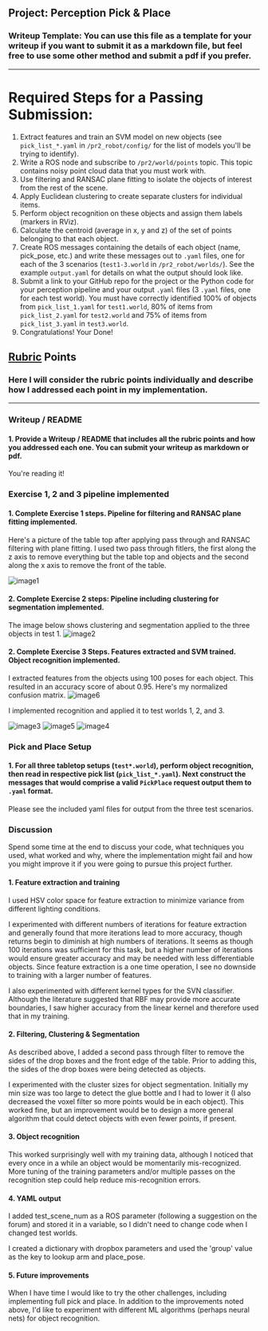 ## Project: Perception Pick & Place
### Writeup Template: You can use this file as a template for your writeup if you want to submit it as a markdown file, but feel free to use some other method and submit a pdf if you prefer.

---


# Required Steps for a Passing Submission:
1. Extract features and train an SVM model on new objects (see `pick_list_*.yaml` in `/pr2_robot/config/` for the list of models you'll be trying to identify). 
2. Write a ROS node and subscribe to `/pr2/world/points` topic. This topic contains noisy point cloud data that you must work with.
3. Use filtering and RANSAC plane fitting to isolate the objects of interest from the rest of the scene.
4. Apply Euclidean clustering to create separate clusters for individual items.
5. Perform object recognition on these objects and assign them labels (markers in RViz).
6. Calculate the centroid (average in x, y and z) of the set of points belonging to that each object.
7. Create ROS messages containing the details of each object (name, pick_pose, etc.) and write these messages out to `.yaml` files, one for each of the 3 scenarios (`test1-3.world` in `/pr2_robot/worlds/`).  See the example `output.yaml` for details on what the output should look like.  
8. Submit a link to your GitHub repo for the project or the Python code for your perception pipeline and your output `.yaml` files (3 `.yaml` files, one for each test world).  You must have correctly identified 100% of objects from `pick_list_1.yaml` for `test1.world`, 80% of items from `pick_list_2.yaml` for `test2.world` and 75% of items from `pick_list_3.yaml` in `test3.world`.
9. Congratulations!  Your Done!

## [Rubric](https://review.udacity.com/#!/rubrics/1067/view) Points
### Here I will consider the rubric points individually and describe how I addressed each point in my implementation.  

---
### Writeup / README

#### 1. Provide a Writeup / README that includes all the rubric points and how you addressed each one.  You can submit your writeup as markdown or pdf.  

You're reading it!

### Exercise 1, 2 and 3 pipeline implemented
#### 1. Complete Exercise 1 steps. Pipeline for filtering and RANSAC plane fitting implemented.

Here's a picture of the table top after applying pass through and RANSAC filtering with plane fitting. I used two pass through fitlers, the first along the z axis to remove everything but the table top and objects and the second along the x axis to remove the front of the table.

![image1](images/image1.png)


#### 2. Complete Exercise 2 steps: Pipeline including clustering for segmentation implemented.  

The image below shows clustering and segmentation applied to the three objects in test 1.
![image2](images/image2.png)

#### 2. Complete Exercise 3 Steps.  Features extracted and SVM trained.  Object recognition implemented.

I extracted features from the objects using 100 poses for each object. This resulted in an accuracy score of about 0.95. Here's my normalized confusion matrix.
![image6](images/image6.png)

I implemented recognition and applied it to test worlds 1, 2, and 3.

![image3](images/image3.png)
![image5](images/image5.png)
![image4](images/image4.png)


### Pick and Place Setup

#### 1. For all three tabletop setups (`test*.world`), perform object recognition, then read in respective pick list (`pick_list_*.yaml`). Next construct the messages that would comprise a valid `PickPlace` request output them to `.yaml` format.

Please see the included yaml files for output from the three test scenarios.

### Discussion

Spend some time at the end to discuss your code, what techniques you used, what worked and why, where the implementation might fail and how you might improve it if you were going to pursue this project further.  

#### 1. Feature extraction and training

I used HSV color space for feature extraction to minimize variance from different lighting conditions.

I experimented with different numbers of iterations for feature extraction and generally found that more iterations lead to more accuracy, though returns begin to diminish at high numbers of iterations. It seems as though 100 iterations was sufficient for this task, but a higher number of iterations would ensure greater accuracy and may be needed with less differentiable objects. Since feature extraction is a one time operation, I see no downside to training with a larger number of features.

I also experimented with different kernel types for the SVN classifier. Although the literature suggested that RBF may provide more accurate boundaries, I saw higher accuracy from the linear kernel and therefore used that in my training.

#### 2. Filtering, Clustering & Segmentation

As described above, I added a second pass through filter to remove the sides of the drop boxes and the front edge of the table. Prior to adding this, the sides of the drop boxes were being detected as objects.

I experimented with the cluster sizes for object segmentation. Initially my min size was too large to detect the glue bottle and I had to lower it (I also decreased the voxel filter so more points would be in each object). This worked fine, but an improvement would be to design a more general algorithm that could detect objects with even fewer points, if present.

#### 3. Object recognition

This worked surprisingly well with my training data, although I noticed that every once in a while an object would be momentarily mis-recognized. More tuning of the training parameters and/or multiple passes on the recognition step could help reduce mis-recognition errors.

#### 4. YAML output

I added test_scene_num as a ROS parameter (following a suggestion on the forum) and stored it in a variable, so I didn't need to change code when I changed test worlds.

I created a dictionary with dropbox parameters and used the 'group' value as the key to lookup arm and place_pose.

#### 5. Future improvements

When I have time I would like to try the other challenges, including implementing full pick and place. In addition to the improvements noted above, I'd like to experiment with different ML algorithms (perhaps neural nets) for object recognition. 